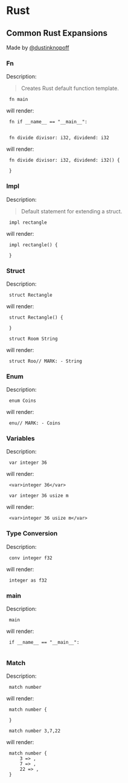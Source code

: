 # Rust

## Common Rust Expansions

Made by [@dustinknopoff](https://dustinknopoff.me)



### Fn

Description:

> Creates Rust default function template.

` fn main`

will render:


```
 fn if __name__ == "__main__":
     
```

` fn divide divisor: i32, dividend: i32`

will render:


```
 fn divide divisor: i32, dividend: i32() {
     
 }
```



### Impl

Description:

> Default statement for extending a struct.

` impl rectangle`

will render:


```
 impl rectangle() {
     
 }
```



### Struct

Description:

` struct Rectangle`

will render:


```
 struct Rectangle() {
     
 }
```

` struct Room String`

will render:


```
 struct Roo// MARK: - String
```



### Enum

Description:

` enum Coins`

will render:


```
 enu// MARK: - Coins
```



### Variables

Description:

` var integer 36`

will render:


```
 <var>integer 36</var>
```

` var integer 36 usize m`

will render:


```
 <var>integer 36 usize m</var>
```



### Type Conversion

Description:

` conv integer f32`

will render:


```
 integer as f32
```



### main

Description:

` main`

will render:


```
 if __name__ == "__main__":
     
```



### Match

Description:

` match number`

will render:


```
 match number {
     
 }
```

` match number 3,7,22`

will render:


```
 match number {
     3 => ,
     7 => ,
     22 => ,
 }
```



